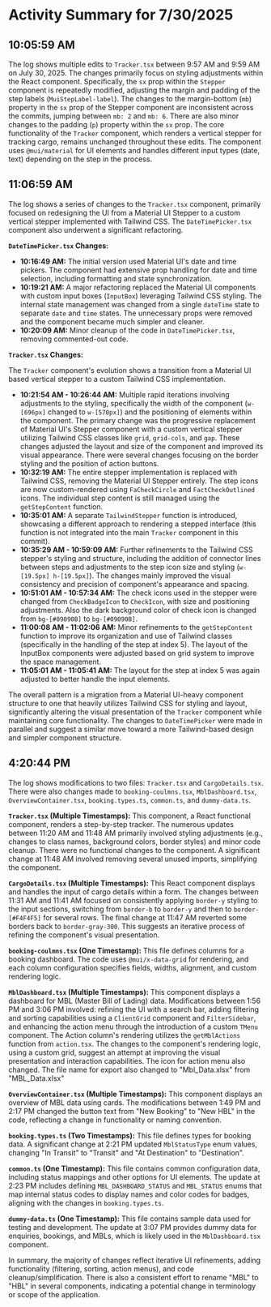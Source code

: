 # Activity Summary for 7/30/2025

## 10:05:59 AM
The log shows multiple edits to `Tracker.tsx` between 9:57 AM and 9:59 AM on July 30, 2025.  The changes primarily focus on styling adjustments within the React component.  Specifically, the `sx` prop within the `Stepper` component is repeatedly modified, adjusting the margin and padding of the step labels (`MuiStepLabel-label`).  The changes to the margin-bottom (`mb`) property in the `sx` prop of the Stepper component are inconsistent across the commits, jumping between `mb: 2` and `mb: 6`. There are also minor changes to the padding (`p`) property within the `sx` prop.  The core functionality of the `Tracker` component, which renders a vertical stepper for tracking cargo, remains unchanged throughout these edits.  The component uses `@mui/material` for UI elements and handles different input types (date, text) depending on the step in the process.


## 11:06:59 AM
The log shows a series of changes to the `Tracker.tsx` component, primarily focused on redesigning the UI from a Material UI Stepper to a custom vertical stepper implemented with Tailwind CSS.  The `DateTimePicker.tsx` component also underwent a significant refactoring.

**`DateTimePicker.tsx` Changes:**

* **10:16:49 AM:** The initial version used Material UI's date and time pickers.  The component had extensive prop handling for date and time selection, including formatting and state synchronization.
* **10:19:21 AM:** A major refactoring replaced the Material UI components with custom input boxes (`InputBox`) leveraging Tailwind CSS styling.  The internal state management was changed from a single `dateTime` state to separate `date` and `time` states. The unnecessary props were removed and the component became much simpler and cleaner.
* **10:20:09 AM:** Minor cleanup of the code in `DateTimePicker.tsx`, removing commented-out code.

**`Tracker.tsx` Changes:**

The `Tracker` component's evolution shows a transition from a Material UI based vertical stepper to a custom Tailwind CSS implementation.

* **10:21:54 AM - 10:26:44 AM:**  Multiple rapid iterations involving adjustments to the styling, specifically the width of the component (`w-[696px]` changed to `w-[570px]`) and the positioning of elements within the component.  The primary change was the progressive replacement of Material UI's Stepper component with a custom vertical stepper utilizing Tailwind CSS classes like `grid`, `grid-cols`, and `gap`. These changes adjusted the layout and size of the component and improved its visual appearance. There were several changes focusing on the border styling and the position of action buttons.
* **10:32:19 AM:** The entire stepper implementation is replaced with Tailwind CSS, removing the Material UI Stepper entirely. The step icons are now custom-rendered using `FaCheckCircle` and `FactCheckOutlined` icons.  The individual step content is still managed using the `getStepContent` function.
* **10:35:01 AM:** A separate `TailwindStepper` function is introduced, showcasing a different approach to rendering a stepped interface (this function is not integrated into the main `Tracker` component in this commit).
* **10:35:29 AM - 10:59:09 AM:**  Further refinements to the Tailwind CSS stepper's styling and structure, including the addition of connector lines between steps and adjustments to the step icon size and styling (`w-[19.5px] h-[19.5px]`).  The changes mainly improved the visual consistency and precision of component's appearance and spacing.
* **10:51:01 AM - 10:57:34 AM:** The check icons used in the stepper were changed from `CheckBadgeIcon` to `CheckIcon`,  with size and positioning adjustments. Also the dark background color of check icon is changed from `bg-[#09090B]` to `bg-[#09090B]`.
* **11:00:08 AM - 11:02:06 AM:** Minor refinements to the `getStepContent` function to improve its organization and use of Tailwind classes (specifically in the handling of the step at index 5).  The layout of the InputBox components were adjusted based on grid system to improve the space management.
* **11:05:01 AM - 11:05:41 AM:** The layout for the step at index 5 was again adjusted to better handle the input elements.


The overall pattern is a migration from a Material UI-heavy component structure to one that heavily utilizes Tailwind CSS for styling and layout, significantly altering the visual presentation of the `Tracker` component while maintaining core functionality.  The changes to `DateTimePicker` were made in parallel and suggest a similar move toward a more Tailwind-based design and simpler component structure.


## 4:20:44 PM
The log shows modifications to two files: `Tracker.tsx` and `CargoDetails.tsx`.  There were also changes made to `booking-coulmns.tsx`, `MblDashboard.tsx`, `OverviewContainer.tsx`, `booking.types.ts`, `common.ts`, and `dummy-data.ts`.

**`Tracker.tsx` (Multiple Timestamps):** This component, a React functional component, renders a step-by-step tracker.  The numerous updates between 11:20 AM and 11:48 AM primarily involved styling adjustments (e.g., changes to class names, background colors, border styles) and minor code cleanup. There were no functional changes to the component.  A significant change at 11:48 AM involved removing several unused imports, simplifying the component.

**`CargoDetails.tsx` (Multiple Timestamps):** This React component displays and handles the input of cargo details within a form.  The changes between 11:31 AM and 11:41 AM focused on consistently applying `border-y` styling to the input sections, switching from `border-b` to `border-y` and then to `border-[#F4F4F5]` for several rows.  The final change at 11:47 AM reverted some borders back to `border-gray-300`. This suggests an iterative process of refining the component's visual presentation.

**`booking-coulmns.tsx` (One Timestamp):** This file defines columns for a booking dashboard. The code uses `@mui/x-data-grid` for rendering, and each column configuration specifies fields, widths, alignment, and custom rendering logic.

**`MblDashboard.tsx` (Multiple Timestamps):** This component displays a dashboard for MBL (Master Bill of Lading) data.  Modifications between 1:56 PM and 3:06 PM involved:  refining the UI with a search bar, adding filtering and sorting capabilities using a `ClientGrid` component and  `FilterSidebar`, and enhancing the action menu through the introduction of a custom `TMenu` component. The Action column's rendering utilizes the `getMblActions` function from `action.tsx`. The changes to the component's rendering logic, using a custom grid, suggest an attempt at improving the visual presentation and interaction capabilities. The icon for action menu also changed. The file name for export also changed to "Mbl_Data.xlsx" from "MBL_Data.xlsx"

**`OverviewContainer.tsx` (Multiple Timestamps):** This component displays an overview of MBL data using cards. The modifications between 1:49 PM and 2:17 PM changed the button text from "New Booking" to "New HBL" in the code, reflecting a change in functionality or naming convention.

**`booking.types.ts` (Two Timestamps):** This file defines types for booking data. A significant change at 2:21 PM updated `MblStatusType` enum values, changing "In Transit" to "Transit" and "At Destination" to "Destination".

**`common.ts` (One Timestamp):**  This file contains common configuration data, including status mappings and other options for UI elements.  The update at 2:23 PM includes defining `MBL_DASHBOARD_STATUS` and `MBL_STATUS` enums that map internal status codes to display names and color codes for badges, aligning with the changes in `booking.types.ts`.

**`dummy-data.ts` (One Timestamp):** This file contains sample data used for testing and development.  The update at 3:07 PM provides dummy data for enquiries, bookings, and MBLs, which is likely used in the `MblDashboard.tsx` component.


In summary, the majority of changes reflect iterative UI refinements, adding functionality (filtering, sorting, action menus), and code cleanup/simplification.  There is also a consistent effort to rename "MBL" to "HBL" in several components, indicating a potential change in terminology or scope of the application.
